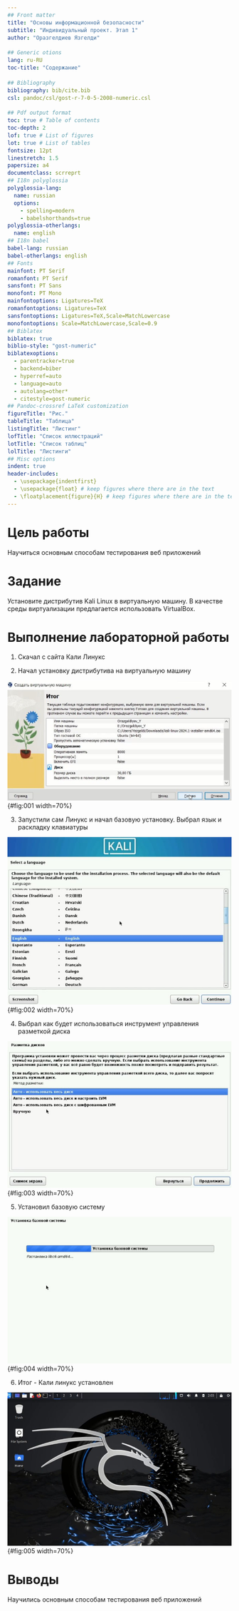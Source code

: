 ```yaml
---
## Front matter
title: "Основы информационной безопасности"
subtitle: "Индивидуальный проект. Этап 1"
author: "Оразгелдиев Язгелди"

## Generic otions
lang: ru-RU
toc-title: "Содержание"

## Bibliography
bibliography: bib/cite.bib
csl: pandoc/csl/gost-r-7-0-5-2008-numeric.csl

## Pdf output format
toc: true # Table of contents
toc-depth: 2
lof: true # List of figures
lot: true # List of tables
fontsize: 12pt
linestretch: 1.5
papersize: a4
documentclass: scrreprt
## I18n polyglossia
polyglossia-lang:
  name: russian
  options:
	- spelling=modern
	- babelshorthands=true
polyglossia-otherlangs:
  name: english
## I18n babel
babel-lang: russian
babel-otherlangs: english
## Fonts
mainfont: PT Serif
romanfont: PT Serif
sansfont: PT Sans
monofont: PT Mono
mainfontoptions: Ligatures=TeX
romanfontoptions: Ligatures=TeX
sansfontoptions: Ligatures=TeX,Scale=MatchLowercase
monofontoptions: Scale=MatchLowercase,Scale=0.9
## Biblatex
biblatex: true
biblio-style: "gost-numeric"
biblatexoptions:
  - parentracker=true
  - backend=biber
  - hyperref=auto
  - language=auto
  - autolang=other*
  - citestyle=gost-numeric
## Pandoc-crossref LaTeX customization
figureTitle: "Рис."
tableTitle: "Таблица"
listingTitle: "Листинг"
lofTitle: "Список иллюстраций"
lotTitle: "Список таблиц"
lolTitle: "Листинги"
## Misc options
indent: true
header-includes:
  - \usepackage{indentfirst}
  - \usepackage{float} # keep figures where there are in the text
  - \floatplacement{figure}{H} # keep figures where there are in the text
---
```


# Цель работы

Научиться основным способам тестирования веб приложений

# Задание

Установите дистрибутив Kali Linux в виртуальную машину.
В качестве среды виртуализации предлагается использовать VirtualBox.

# Выполнение лабораторной работы

1. Скачал с сайта Кали Линукс

2. Начал установку дистрибутива на виртуальную машину

![Установка](image/1.jpg){#fig:001 width=70%}

3. Запустили сам Линукс и начал базовую установку. Выбрал язык и раскладку клавиатуры

![Установка](image/2.jpg){#fig:002 width=70%}

4. Выбрал как будет использоваться инструмент управления разметкой диска

![Установка](image/3.jpg){#fig:003 width=70%}

5. Установил базовую систему

![Установка](image/4.jpg){#fig:004 width=70%}

6. Итог - Кали линукс установлен

![Установка](image/5.jpg){#fig:005 width=70%}

# Выводы

Научились основным способам тестирования веб приложений


